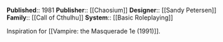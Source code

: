 **Published**:: 1981
**Publisher**:: [[Chaosium]]
**Designer**:: [[Sandy Petersen]]
**Family**:: [[Call of Cthulhu]]
**System**:: [[Basic Roleplaying]]


Inspiration for [[Vampire: the Masquerade 1e (1991)]].
